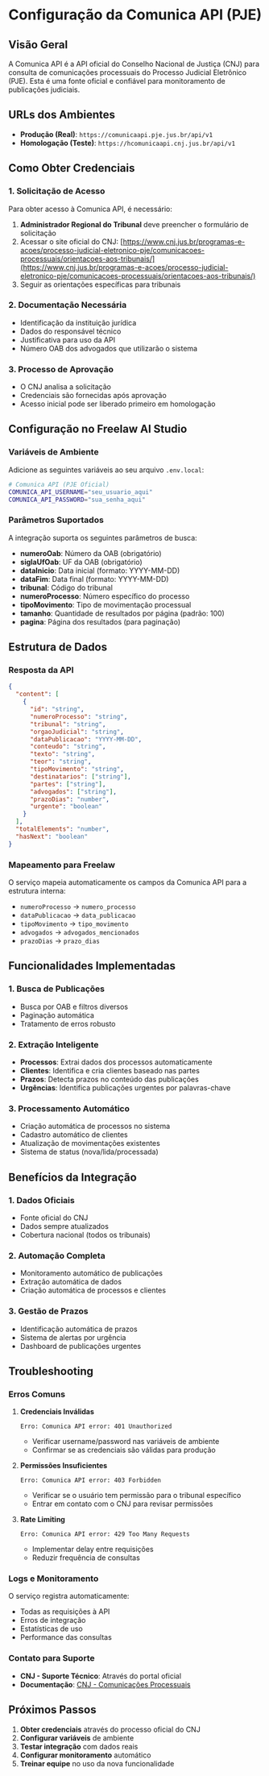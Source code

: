 # Configuração da Comunica API (PJE)

## Visão Geral

A Comunica API é a API oficial do Conselho Nacional de Justiça (CNJ) para consulta de comunicações processuais do Processo Judicial Eletrônico (PJE). Esta é uma fonte oficial e confiável para monitoramento de publicações judiciais.

## URLs dos Ambientes

- **Produção (Real)**: `https://comunicaapi.pje.jus.br/api/v1`
- **Homologação (Teste)**: `https://hcomunicaapi.cnj.jus.br/api/v1`

## Como Obter Credenciais

### 1. Solicitação de Acesso

Para obter acesso à Comunica API, é necessário:

1. **Administrador Regional do Tribunal** deve preencher o formulário de solicitação
2. Acessar o site oficial do CNJ: [https://www.cnj.jus.br/programas-e-acoes/processo-judicial-eletronico-pje/comunicacoes-processuais/orientacoes-aos-tribunais/](https://www.cnj.jus.br/programas-e-acoes/processo-judicial-eletronico-pje/comunicacoes-processuais/orientacoes-aos-tribunais/)
3. Seguir as orientações específicas para tribunais

### 2. Documentação Necessária

- Identificação da instituição jurídica
- Dados do responsável técnico
- Justificativa para uso da API
- Número OAB dos advogados que utilizarão o sistema

### 3. Processo de Aprovação

- O CNJ analisa a solicitação
- Credenciais são fornecidas após aprovação
- Acesso inicial pode ser liberado primeiro em homologação

## Configuração no Freelaw AI Studio

### Variáveis de Ambiente

Adicione as seguintes variáveis ao seu arquivo `.env.local`:

```bash
# Comunica API (PJE Oficial)
COMUNICA_API_USERNAME="seu_usuario_aqui"
COMUNICA_API_PASSWORD="sua_senha_aqui"
```

### Parâmetros Suportados

A integração suporta os seguintes parâmetros de busca:

- **numeroOab**: Número da OAB (obrigatório)
- **siglaUfOab**: UF da OAB (obrigatório)
- **dataInicio**: Data inicial (formato: YYYY-MM-DD)
- **dataFim**: Data final (formato: YYYY-MM-DD)
- **tribunal**: Código do tribunal
- **numeroProcesso**: Número específico do processo
- **tipoMovimento**: Tipo de movimentação processual
- **tamanho**: Quantidade de resultados por página (padrão: 100)
- **pagina**: Página dos resultados (para paginação)

## Estrutura de Dados

### Resposta da API

```json
{
  "content": [
    {
      "id": "string",
      "numeroProcesso": "string",
      "tribunal": "string",
      "orgaoJudicial": "string",
      "dataPublicacao": "YYYY-MM-DD",
      "conteudo": "string",
      "texto": "string",
      "teor": "string",
      "tipoMovimento": "string",
      "destinatarios": ["string"],
      "partes": ["string"],
      "advogados": ["string"],
      "prazoDias": "number",
      "urgente": "boolean"
    }
  ],
  "totalElements": "number",
  "hasNext": "boolean"
}
```

### Mapeamento para Freelaw

O serviço mapeia automaticamente os campos da Comunica API para a estrutura interna:

- `numeroProcesso` → `numero_processo`
- `dataPublicacao` → `data_publicacao`
- `tipoMovimento` → `tipo_movimento`
- `advogados` → `advogados_mencionados`
- `prazoDias` → `prazo_dias`

## Funcionalidades Implementadas

### 1. Busca de Publicações
- Busca por OAB e filtros diversos
- Paginação automática
- Tratamento de erros robusto

### 2. Extração Inteligente
- **Processos**: Extrai dados dos processos automaticamente
- **Clientes**: Identifica e cria clientes baseado nas partes
- **Prazos**: Detecta prazos no conteúdo das publicações
- **Urgências**: Identifica publicações urgentes por palavras-chave

### 3. Processamento Automático
- Criação automática de processos no sistema
- Cadastro automático de clientes
- Atualização de movimentações existentes
- Sistema de status (nova/lida/processada)

## Benefícios da Integração

### 1. Dados Oficiais
- Fonte oficial do CNJ
- Dados sempre atualizados
- Cobertura nacional (todos os tribunais)

### 2. Automação Completa
- Monitoramento automático de publicações
- Extração automática de dados
- Criação automática de processos e clientes

### 3. Gestão de Prazos
- Identificação automática de prazos
- Sistema de alertas por urgência
- Dashboard de publicações urgentes

## Troubleshooting

### Erros Comuns

1. **Credenciais Inválidas**
   ```
   Erro: Comunica API error: 401 Unauthorized
   ```
   - Verificar username/password nas variáveis de ambiente
   - Confirmar se as credenciais são válidas para produção

2. **Permissões Insuficientes**
   ```
   Erro: Comunica API error: 403 Forbidden
   ```
   - Verificar se o usuário tem permissão para o tribunal específico
   - Entrar em contato com o CNJ para revisar permissões

3. **Rate Limiting**
   ```
   Erro: Comunica API error: 429 Too Many Requests
   ```
   - Implementar delay entre requisições
   - Reduzir frequência de consultas

### Logs e Monitoramento

O serviço registra automaticamente:
- Todas as requisições à API
- Erros de integração
- Estatísticas de uso
- Performance das consultas

### Contato para Suporte

- **CNJ - Suporte Técnico**: Através do portal oficial
- **Documentação**: [CNJ - Comunicações Processuais](https://www.cnj.jus.br/programas-e-acoes/processo-judicial-eletronico-pje/comunicacoes-processuais/)

## Próximos Passos

1. **Obter credenciais** através do processo oficial do CNJ
2. **Configurar variáveis** de ambiente
3. **Testar integração** com dados reais
4. **Configurar monitoramento** automático
5. **Treinar equipe** no uso da nova funcionalidade




